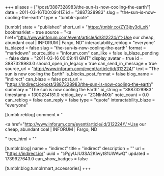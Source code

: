 +++
aliases = ["/post/3887328983/the-sun-is-now-cooling-the-earth"]
date = 2011-03-16T00:09:41Z
id = "3887328983"
slug = "the-sun-is-now-cooling-the-earth"
type = "tumblr-quote"

[tumblr]
state = "published"
short_url = "https://tmblr.co/ZY3jby3di_xN"
bookmarklet = true
source = "<a href=\"http://www.inforum.com/event/article/id/312224/\">Use our cheap, abundant coal | INFORUM | Fargo, ND</a>"
interactability_reblog = "everyone"
is_blazed = false
slug = "the-sun-is-now-cooling-the-earth"
format = "markdown"
source_title = "inforum.com"
can_like = false
is_blaze_pending = false
date = "2011-03-16 00:09:41 GMT"
display_avatar = true
id = 3887328983.0
should_open_in_legacy = true
can_send_in_message = true
source_url = "http://www.inforum.com/event/article/id/312224/"
text = "The sun is now cooling the Earth"
is_blocks_post_format = false
blog_name = "indirect"
can_blaze = false
post_url = "https://indirect.io/post/3887328983/the-sun-is-now-cooling-the-earth"
summary = "The sun is now cooling the Earth"
id_string = "3887328983"
timestamp = 1300234181.0
reblog_key = "ZGNInNXb"
note_count = 0.0
can_reblog = false
can_reply = false
type = "quote"
interactability_blaze = "everyone"

[tumblr.reblog]
comment = "<p><a href=\"http://www.inforum.com/event/article/id/312224/\">Use our cheap, abundant coal | INFORUM | Fargo, ND</a></p>"
tree_html = ""

[tumblr.blog]
name = "indirect"
title = "indirect"
description = ""
url = "https://indirect.io/"
uuid = "t:PgyUJU3SA2Klwyt81UWAwQ"
updated = 1739927643.0
can_show_badges = false

[tumblr.blog.tumblrmart_accessories]
+++
